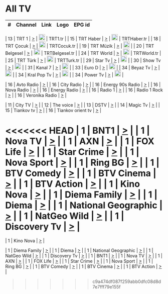 <h1>All TV</h1>

| #   | Channel        | Link  | Logo | EPG id |
|:---:|:--------------:|:-----:|:----:|:------:|

| 13  | TRT 1            | [>](https://tv-trt1.medya.trt.com.tr/master.m3u8) | <img height="20" src="https://i.imgur.com/j786OLG.png"/> | TRT1.tr |
| 15  | TRT Haber        | [>](https://tv-trthaber.medya.trt.com.tr/master.m3u8) | <img height="20" src="https://i.imgur.com/OVfo8Ab.png"/> | TRTHaber.tr |
| 18  | TRT Çocuk        | [>](https://tv-trtcocuk.medya.trt.com.tr/master.m3u8) | <img height="20" src="https://i.imgur.com/QLFmD6d.png"/> | TRTCocuk.tr |
| 19  | TRT Müzik        | [>](https://tv-trtmuzik.medya.trt.com.tr/master.m3u8) | <img height="20" src="https://i.imgur.com/fIVFCEd.png"/> |
| 20  | TRT Belgesel     | [>](https://tv-trtbelgesel.medya.trt.com.tr/master.m3u8) | <img height="20" src="https://i.imgur.com/MGO87pe.png"/> | TRTBelgesel.tr |
| 24  | TRT World        | [>](https://tv-trtworld.medya.trt.com.tr/master.m3u8) | <img height="20" src="https://i.imgur.com/JEA2xpv.png"/> | TRTWorld.tr |
| 25  | TRT Türk         | [>](https://tv-trtturk.medya.trt.com.tr/master.m3u8) | <img height="20" src="https://i.imgur.com/OSTOQNw.png"/> | TRTTurk.tr |
| 29  | Star Tv   | [>](https://dogus-live.daioncdn.net/startv/startv_360p.m3u8) | <img height="20" src="https://i.imgur.com/IebUZx1.png"/> |
| 30  | Show Tv     | [>](https://ciner-live.daioncdn.net/showtv/showtv.m3u8) | <img height="20" src="https://i.imgur.com/IebUZx1.png"/> |
| 31  | Kanal 7     | [>](https://kanal7-live.daioncdn.net/kanal7/kanal7.m3u8) | <img height="20" src="https://i.imgur.com/IebUZx1.png"/> |
| 33  | Euro D    | [>](https://www.youtube.com/user/KanalD/live) | <img height="20" src="https://i.imgur.com/IebUZx1.png"/> |
| 34  | Beyaz Tv     | [>](https://beyaztv-live.daioncdn.net/beyaztv/beyaztv.m3u8) | <img height="20" src="https://i.imgur.com/IebUZx1.png"/> |
| 34  | Kral Pop Tv     | [>](https://www.youtube.com/watch?v=GuFTuKoXepw) | <img height="20" src="https://i.imgur.com/IebUZx1.png"/> |
| 34  | Power Tv     | [>](https://livetv.powerapp.com.tr/powerTV/powerhd.smil/chunklist.m3u8) | <img height="20" src="https://i.imgur.com/IebUZx1.png"/> |

| 16  | Avto Radio | [>](http://stream.metacast.eu/avtoradio.mp3.m3u) |
| 16  | City Radio | [>](http://stream.metacast.eu/city.aac.m3u) |
| 16  | Energy 90s Radio | [>](http://stream.metacast.eu/energy-90s.m3u) |
| 16  | Nova Radio | [>](http://stream.metacast.eu/nova.aac.m3u) |
| 16  | Energy Radio | [>](http://stream.metacast.eu/nrj.aac.m3u) |
| 16  | Radio 1 | [>](http://stream.metacast.eu/radio1.aac.m3u) |
| 16  | Radio 1 Rock | [>](http://stream.metacast.eu/radio1rock.aac.m3u) |
| 16  | Veronika Radio | [>](http://stream.metacast.eu/veronika.aac.m3u) |

| 11  | City TV | [>](https://tv.city.bg/play/tshls/citytv/index.m3u8) |
| 12  | The voice | [>](https://bss1.neterra.tv/thevoice/thevoice.m3u8) |
| 13  | DSTV | [>](http://46.249.95.140:8081/hls/data.m3u8) |
| 14  | Magic Tv | [>](https://bss1.neterra.tv/magictv/magictv.m3u8) |
| 15  | Tiankov tv | [>](https://streamer103.neterra.tv/tiankov-folk/live.m3u8) |
| 16  | Tiankov orient tv | [>](https://streamer103.neterra.tv/tiankov-orient/live.m3u8) |

<<<<<<< HEAD
| 1 | BNT1 | [>](https://ymkaya.xyz:33355/tv/bnt1/playlist.m3u8?wmsAuthSign=c2VydmVyX3RpbWU9NS8zLzIwMjUgMTI6NTg6MjEgUE0maGFzaF92YWx1ZT1PMWVZbHhIYkFUQW5wNXRsRTJEYUV3PT0mdmFsaWRtaW51dGVzPTYw) |
| 1 | Nova TV | [>](https://ymkaya.xyz:33355/tv/novatv/playlist.m3u8?wmsAuthSign=c2VydmVyX3RpbWU9NS8zLzIwMjUgMTI6NTg6MzEgUE0maGFzaF92YWx1ZT0yYWRSMVQyYjNjVjBxb29FRlNaUzlnPT0mdmFsaWRtaW51dGVzPTYw) |
| 1 | AXN | [>](https://ymkaya.xyz:33355/tv/axn/playlist.m3u8?wmsAuthSign=c2VydmVyX3RpbWU9NS8zLzIwMjUgMTI6NTg6NDEgUE0maGFzaF92YWx1ZT1xVjkwZmxsVHBSUVVxb25oYWV0ajNBPT0mdmFsaWRtaW51dGVzPTYw) |
| 1 | FOX Life | [>](https://ymkaya.xyz:33355/tv/foxlife/playlist.m3u8?wmsAuthSign=c2VydmVyX3RpbWU9NS8zLzIwMjUgMTI6NTg6NTEgUE0maGFzaF92YWx1ZT12am9DeEVsK3hqTUJJVHNrZ0R2YXVRPT0mdmFsaWRtaW51dGVzPTYw) |
| 1 | Star Crime | [>](https://ymkaya.xyz:33355/tv/foxcrime/playlist.m3u8?wmsAuthSign=c2VydmVyX3RpbWU9NS8zLzIwMjUgMTI6NTk6MDEgUE0maGFzaF92YWx1ZT1oWGdudTE2TFhFZy9ndUdMQUI1ZHlnPT0mdmFsaWRtaW51dGVzPTYw) |
| 1 | Nova Sport | [>](https://ymkaya.xyz:33355/tv/novasport/playlist.m3u8?wmsAuthSign=c2VydmVyX3RpbWU9NS8zLzIwMjUgMTI6NTk6MTAgUE0maGFzaF92YWx1ZT0yeS81WlNiRWdaZG11MGlWMVNITURRPT0mdmFsaWRtaW51dGVzPTYw) |
| 1 | Ring BG | [>](https://ymkaya.xyz:33355/tv/ringbg/playlist.m3u8?wmsAuthSign=c2VydmVyX3RpbWU9NS8zLzIwMjUgMTI6NTk6MjAgUE0maGFzaF92YWx1ZT10VkltTm9YbUlLalVuRWNTUVQvLzRnPT0mdmFsaWRtaW51dGVzPTYw) |
| 1 | BTV Comedy | [>](https://ymkaya.xyz:33355/tv/btvcomedy/playlist.m3u8?wmsAuthSign=c2VydmVyX3RpbWU9NS8zLzIwMjUgMTI6NTk6MzEgUE0maGFzaF92YWx1ZT1mN3UvTlhHT1l1d0JNandyVy9BTGRnPT0mdmFsaWRtaW51dGVzPTYw) |
| 1 | BTV Cinema | [>](https://ymkaya.xyz:33355/tv/btvcinema/playlist.m3u8?wmsAuthSign=c2VydmVyX3RpbWU9NS8zLzIwMjUgMTI6NTk6NDAgUE0maGFzaF92YWx1ZT1WdHc2RDdkZEw4aC9rZEFyL0tSbFRRPT0mdmFsaWRtaW51dGVzPTYw) |
| 1 | BTV Action | [>](https://ymkaya.xyz:33355/tv/btvaction/playlist.m3u8?wmsAuthSign=c2VydmVyX3RpbWU9NS8zLzIwMjUgMTI6NTk6NTAgUE0maGFzaF92YWx1ZT1nN3l6QWZJbWJDMEhrZlBhalhmRFJRPT0mdmFsaWRtaW51dGVzPTYw) |
| 1 | Kino Nova | [>](https://ymkaya.xyz:33355/tv/kinonova/playlist.m3u8?wmsAuthSign=c2VydmVyX3RpbWU9NS8zLzIwMjUgMTI6NTk6NTkgUE0maGFzaF92YWx1ZT14UEVYWnBpUERTajlnU2c3NWpMbHhnPT0mdmFsaWRtaW51dGVzPTYw) |
| 1 | Diema Family | [>](https://ymkaya.xyz:33355/tv/diemafamily/playlist.m3u8?wmsAuthSign=c2VydmVyX3RpbWU9NS8zLzIwMjUgMTowMDowOSBQTSZoYXNoX3ZhbHVlPUJLRTdzaFZFYi9oSnhVaERhUnFPc0E9PSZ2YWxpZG1pbnV0ZXM9NjA=) |
| 1 | Diema | [>](https://ymkaya.xyz:33355/tv/diema/playlist.m3u8?wmsAuthSign=c2VydmVyX3RpbWU9NS8zLzIwMjUgMTowMDoxOCBQTSZoYXNoX3ZhbHVlPVlIUEtYRXN4TFZnR3ZpVThvcGZSblE9PSZ2YWxpZG1pbnV0ZXM9NjA=) |
| 1 | National Geographic | [>](https://ymkaya.xyz:33355/tv/natgeo/playlist.m3u8?wmsAuthSign=c2VydmVyX3RpbWU9NS8zLzIwMjUgMTowMDoyOCBQTSZoYXNoX3ZhbHVlPUtNT1Q3MmVLNkZ5Z0Q4cGNtZGhtdGc9PSZ2YWxpZG1pbnV0ZXM9NjA=) |
| 1 | NatGeo Wild | [>](https://ymkaya.xyz:33355/tv/natgeowild/playlist.m3u8?wmsAuthSign=c2VydmVyX3RpbWU9NS8zLzIwMjUgMTowMDozOCBQTSZoYXNoX3ZhbHVlPUlWZ0JXL0MzdDNxVEJVaEJtU2NoeXc9PSZ2YWxpZG1pbnV0ZXM9NjA=) |
| 1 | Discovery Tv | [>](https://ymkaya.xyz:33355/tv/discovery/playlist.m3u8?wmsAuthSign=c2VydmVyX3RpbWU9NS8zLzIwMjUgMTowMDo0OCBQTSZoYXNoX3ZhbHVlPU5HL1VRSFZ4VkJBZ2VPYVdIZ1QyT0E9PSZ2YWxpZG1pbnV0ZXM9NjA=) |
=======


| 1 | Kino Nova | [>](https://ymkaya.xyz:11336/tv/kinonova/playlist.m3u8?wmsAuthSign=c2VydmVyX3RpbWU9MS8yLzIwMjUgNDo0MDoyMCBBTSZoYXNoX3ZhbHVlPWlFS1FrWEtMMVRFM3l5YklUWUJQUHc9PSZ2YWxpZG1pbnV0ZXM9NjA=) |

| 1 | Diema Family | [>](https://ymkaya.xyz:11336/tv/diemafamily/playlist.m3u8?wmsAuthSign=c2VydmVyX3RpbWU9MS8yLzIwMjUgNDo0MDozMCBBTSZoYXNoX3ZhbHVlPUVUaTVKTldvZTF5WVVCM0YwL21kaXc9PSZ2YWxpZG1pbnV0ZXM9NjA=) |
| 1 | Diema | [>](https://ymkaya.xyz:11336/tv/diema/playlist.m3u8?wmsAuthSign=c2VydmVyX3RpbWU9MS8yLzIwMjUgNDo0MDo0MCBBTSZoYXNoX3ZhbHVlPVlYMWVJT2NuUjNpUTBsaytEUFFOS2c9PSZ2YWxpZG1pbnV0ZXM9NjA=) |
| 1 | National Geographic | [>](https://ymkaya.xyz:11336/tv/natgeo/playlist.m3u8?wmsAuthSign=c2VydmVyX3RpbWU9MS8yLzIwMjUgNDo0MTo0MSBBTSZoYXNoX3ZhbHVlPTJQTlVmcG5nYWx0M013eUhGRGxnd0E9PSZ2YWxpZG1pbnV0ZXM9NjA=) |
| 1 | NatGeo Wild | [>](https://ymkaya.xyz:11336/tv/natgeowild/playlist.m3u8?wmsAuthSign=c2VydmVyX3RpbWU9MS8yLzIwMjUgNDo0MTo1MSBBTSZoYXNoX3ZhbHVlPVl1OXZaTTliN0hGWEN3eDBYd1duNkE9PSZ2YWxpZG1pbnV0ZXM9NjA=) |
| 1 | Discovery Tv | [>](https://ymkaya.xyz:11336/tv/discovery/playlist.m3u8?wmsAuthSign=c2VydmVyX3RpbWU9MS8yLzIwMjUgNDo0MjowMSBBTSZoYXNoX3ZhbHVlPWtBQmdLNlY2RmQwWElzMVYzSDJyVkE9PSZ2YWxpZG1pbnV0ZXM9NjA=) |
| 1 | BNT1 | [>](https://ymkaya.xyz:11336/tv/bnt1/playlist.m3u8?wmsAuthSign=c2VydmVyX3RpbWU9MS8yLzIwMjUgNDozODozOCBBTSZoYXNoX3ZhbHVlPVVrMVlRQXpJWlhYeUh6ZFVpSC9NMUE9PSZ2YWxpZG1pbnV0ZXM9NjA=) |
| 1 | Nova TV | [>](https://ymkaya.xyz:11336/tv/novatv/playlist.m3u8?wmsAuthSign=c2VydmVyX3RpbWU9MS8yLzIwMjUgNDozODo0OCBBTSZoYXNoX3ZhbHVlPUVxQjh1a0ZzYkVGZU8zZDFGTzdreVE9PSZ2YWxpZG1pbnV0ZXM9NjA=) |
| 1 | AXN | [>](https://ymkaya.xyz:11336/tv/axn/playlist.m3u8?wmsAuthSign=c2VydmVyX3RpbWU9MS8yLzIwMjUgNDozODo1OCBBTSZoYXNoX3ZhbHVlPUpkWStGY1hkNXhaOVpPZ0thQ0FZL3c9PSZ2YWxpZG1pbnV0ZXM9NjA=) |
| 1 | FOX Life | [>](https://ymkaya.xyz:11336/tv/foxlife/playlist.m3u8?wmsAuthSign=c2VydmVyX3RpbWU9MS8yLzIwMjUgNDozOToxMCBBTSZoYXNoX3ZhbHVlPWt1ZDc1T3AzYlZDTjJnSy9TU0xJZlE9PSZ2YWxpZG1pbnV0ZXM9NjA=) |
| 1 | Star Crime | [>](https://ymkaya.xyz:11336/tv/foxcrime/playlist.m3u8?wmsAuthSign=c2VydmVyX3RpbWU9MS8yLzIwMjUgNDozOToyMCBBTSZoYXNoX3ZhbHVlPXIwVU45Nm9FR1l2enNkTG9TanBxbmc9PSZ2YWxpZG1pbnV0ZXM9NjA=) |
| 1 | Nova Sport | [>](https://ymkaya.xyz:11336/tv/novasport/playlist.m3u8?wmsAuthSign=c2VydmVyX3RpbWU9MS8yLzIwMjUgNDozOTozMCBBTSZoYXNoX3ZhbHVlPXlSZ0UxazVaM0xhSmc0NmR4T0c1T2c9PSZ2YWxpZG1pbnV0ZXM9NjA=) |
| 1 | Ring BG | [>](https://ymkaya.xyz:11336/tv/ringbg/playlist.m3u8?wmsAuthSign=c2VydmVyX3RpbWU9MS8yLzIwMjUgNDozOTo0MCBBTSZoYXNoX3ZhbHVlPTR4aUlFNHVUYWN4enY1WkVuOFZma2c9PSZ2YWxpZG1pbnV0ZXM9NjA=) |
| 1 | BTV Comedy | [>](https://ymkaya.xyz:11336/tv/btvcomedy/playlist.m3u8?wmsAuthSign=c2VydmVyX3RpbWU9MS8yLzIwMjUgNDozOTo1MCBBTSZoYXNoX3ZhbHVlPUtrMTJ2RHNTTUU1RFp1ZkVOdXFSK3c9PSZ2YWxpZG1pbnV0ZXM9NjA=) |
| 1 | BTV Cinema | [>](https://ymkaya.xyz:11336/tv/btvcinema/playlist.m3u8?wmsAuthSign=c2VydmVyX3RpbWU9MS8yLzIwMjUgNDozOTo1OSBBTSZoYXNoX3ZhbHVlPTZWcU9FZW56cG1NM1lrYy8xNE5NeHc9PSZ2YWxpZG1pbnV0ZXM9NjA=) |
| 1 | BTV Action | [>](https://ymkaya.xyz:11336/tv/btvaction/playlist.m3u8?wmsAuthSign=c2VydmVyX3RpbWU9MS8yLzIwMjUgNDo0MDoxMCBBTSZoYXNoX3ZhbHVlPUlDd0ErRkZVWThyMVZwR3c2REdGZ3c9PSZ2YWxpZG1pbnV0ZXM9NjA=) |
>>>>>>> c9a474df087f259abb0dfc08d8d7e7fff79e155f
